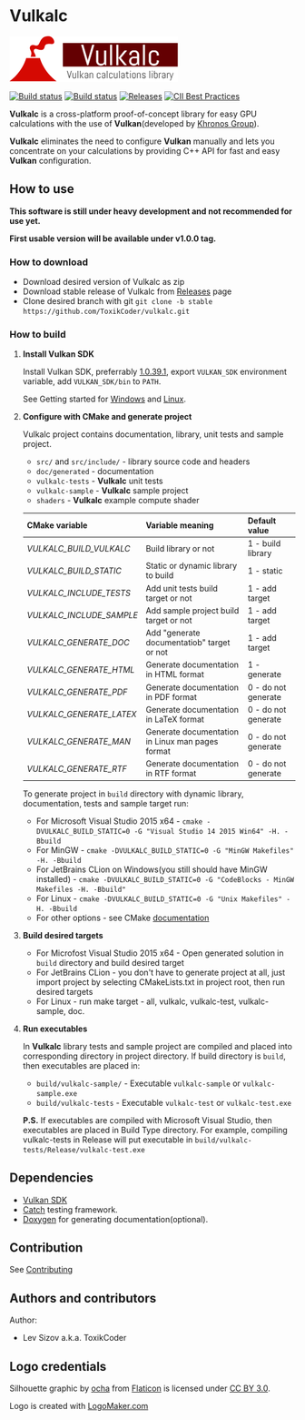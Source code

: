 # Vulkalc

![Logo](./resources/logo.png)

[![Build status](https://travis-ci.org/ToxikCoder/vulkalc.svg?branch=stable)](https://travis-ci.org/ToxikCoder/vulkalc)
[![Build status](https://ci.appveyor.com/api/projects/status/yf76nw83o321q9pk/branch/dev?svg=true)](https://ci.appveyor.com/project/ToxikCoder/vulkalc/branch/stable)
[![Releases](http://github-release-version.herokuapp.com/github/ToxikCoder/vulkalc/release.svg?style=flat)](https://github.com/ToxikCoder/vulkalc/releases)
[![CII Best Practices](https://bestpractices.coreinfrastructure.org/projects/1015/badge)](https://bestpractices.coreinfrastructure.org/projects/1015)

**Vulkalc** is a cross-platform proof-of-concept library for easy GPU calculations with the use of **Vulkan**(developed by [Khronos Group](https://www.khronos.org/)).

**Vulkalc** eliminates the need to configure **Vulkan** manually and lets you concentrate on your calculations 
by providing C++ API for fast and easy **Vulkan** configuration.

## How to use

**This software is still under heavy development and not recommended for use yet.**

**First usable version will be available under v1.0.0 tag.**

### How to download

- Download desired version of Vulkalc as zip
- Download stable release of Vulkalc from [Releases](https://github.com/ToxikCoder/vulkalc/releases) page
- Clone desired branch with git `git clone -b stable https://github.com/ToxikCoder/vulkalc.git`

### How to build

1. **Install Vulkan SDK**

    Install Vulkan SDK, preferrably [1.0.39.1](https://vulkan.lunarg.com/sdk/download/1.0.39.1/windows/VulkanSDK-1.0.39.1-Installer.exe), 
    export `VULKAN_SDK` environment variable, add `VULKAN_SDK/bin` to `PATH`. 

    See Getting started for [Windows](https://vulkan.lunarg.com/doc/sdk/1.0.51.0/windows/getting_started.html) and
    [Linux](https://vulkan.lunarg.com/doc/sdk/1.0.51.0/linux/getting_started.html).

2. **Configure with CMake and generate project**

    Vulkalc project contains documentation, library, unit tests and sample project.
    
    - `src/` and `src/include/` - library source code and headers
    - `doc/generated` - documentation
    - `vulkalc-tests` - **Vulkalc** unit tests
    - `vulkalc-sample` - **Vulkalc** sample project
    - `shaders` - **Vulkalc** example compute shader
    
    | CMake variable | Variable meaning | Default value |
    |----------------|------------------|---------------|
    | *VULKALC_BUILD_VULKALC* | Build library or not | 1 - build library |
    | *VULKALC_BUILD_STATIC* | Static or dynamic library to build | 1 - static |
    | *VULKALC_INCLUDE_TESTS* | Add unit tests build target or  not | 1 - add target |
    | *VULKALC_INCLUDE_SAMPLE* | Add sample project build target or not | 1 - add target |
    | *VULKALC_GENERATE_DOC* | Add "generate documentatiob" target or not | 1 - add target |
    | *VULKALC_GENERATE_HTML* | Generate documentation in HTML format | 1 - generate |
    | *VULKALC_GENERATE_PDF* | Generate documentation in PDF format | 0 - do not generate |
    | *VULKALC_GENERATE_LATEX* | Generate documentation in LaTeX format | 0 - do not generate |
    | *VULKALC_GENERATE_MAN* | Generate documentation in Linux man pages format | 0 - do not generate |
    | *VULKALC_GENERATE_RTF* | Generate documentation in RTF format | 0 - do not generate |
    
    To generate project in `build` directory with dynamic library, documentation, tests and sample target run:
    
    - For Microsoft Visual Studio 2015 x64 - `cmake -DVULKALC_BUILD_STATIC=0 -G "Visual Studio 14 2015 Win64" -H. -Bbuild`
    - For MinGW - `cmake -DVULKALC_BUILD_STATIC=0 -G "MinGW Makefiles" -H. -Bbuild`
    - For  JetBrains CLion on Windows(you still should have MinGW installed) - `cmake -DVULKALC_BUILD_STATIC=0 -G "CodeBlocks - MinGW Makefiles -H. -Bbuild"`
    - For Linux - `cmake -DVULKALC_BUILD_STATIC=0 -G "Unix Makefiles" -H. -Bbuild`
    - For other options - see CMake [documentation](https://cmake.org/cmake/help/v3.0/manual/cmake-generators.7.html)

3. **Build desired targets**

    - For Microfost Visual Studio 2015 x64 - Open generated solution in `build` directory and build desired target
    - For JetBrains CLion - you don't have to generate project at all, just import project by selecting CMakeLists.txt 
    in project root, then run desired targets
    - For Linux - run make target - all, vulkalc, vulkalc-test, vulkalc-sample, doc.
    
4. **Run executables**

    In **Vulkalc** library tests and sample project are compiled and placed into corresponding directory in project directory.
    If build directory is `build`, then executables are placed in:
    
    - `build/vulkalc-sample/` -  Executable `vulkalc-sample` or `vulkalc-sample.exe` 
    - `build/vulkalc-tests` - Executable `vulkalc-test` or `vulkalc-test.exe`
    
    **P.S.** If executables are compiled with Microsoft Visual Studio, then executables are placed in Build Type directory. 
    For example, compiling vulkalc-tests in Release will put executable in `build/vulkalc-tests/Release/vulkalc-test.exe`

## Dependencies

- [Vulkan SDK](https://vulkan.lunarg.com/)
- [Catch](https://github.com/philsquared/Catch) testing framework.
- [Doxygen](http://doxygen.org) for generating documentation(optional).

## Contribution

See [Contributing](CONTRIBUTING.md)

## Authors and contributors

Author:
- Lev Sizov a.k.a. ToxikCoder

## Logo credentials

Silhouette graphic by <a href="http://www.flaticon.com/authors/ocha">ocha</a> from <a href="http://www.flaticon.com/">Flaticon</a> is licensed under <a href="http://creativecommons.org/licenses/by/3.0/" title="Creative Commons BY 3.0">CC BY 3.0</a>.

Logo is created with <a href="http://logomakr.com" title="Logo Maker">LogoMaker.com</a>
